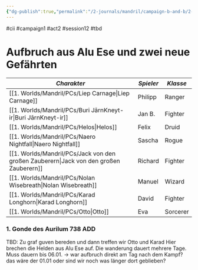 ```yaml
---
{"dg-publish":true,"permalink":"/2-journals/mandril/campaign-b-and-b/2-act/2023-02-28/"}
---
```


#cii #campaign1 #act2 #session12 #tbd 

# Aufbruch aus Alu Ese und zwei neue Gefährten

| *Charakter* | *Spieler* | *Klasse* |
| ----------- | ----------- | ----------- |
| [[1. Worlds/Mandril/PCs/Liep Carnage\|Liep Carnage]] | Philipp | Ranger |
| [[1. Worlds/Mandril/PCs/Buri JārnKneyt-ir\|Buri JārnKneyt-ir]] | Jan B. | Fighter |
| [[1. Worlds/Mandril/PCs/Helos\|Helos]] | Felix | Druid |
| [[1. Worlds/Mandril/PCs/Naero Nightfall\|Naero Nightfall]] | Sascha | Rogue |
| [[1. Worlds/Mandril/PCs/Jack von den großen Zauberern\|Jack von den großen Zauberern]] | Richard | Fighter |
| [[1. Worlds/Mandril/PCs/Nolan Wisebreath\|Nolan Wisebreath]] | Manuel | Wizard |
| [[1. Worlds/Mandril/PCs/Karad Longhorn\|Karad Longhorn]] | David | Fighter |
| [[1. Worlds/Mandril/PCs/Otto\|Otto]] | Eva | Sorcerer |




### 1. Gonde des Aurilum 738 ADD
TBD: Zu graf guven bereden und dann treffen wir Otto und Karad
Hier brechen die Helden aus Alu Ese auf. Die wanderung dauert mehrere Tage. Muss dauern bis 06.01. -> war aufbruch direkt am Tag nach dem Kampf? das wäre der 01.01 oder sind wir noch was länger dort geblieben? 